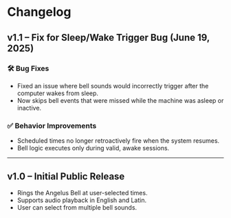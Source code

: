 

# Changelog

## v1.1 – Fix for Sleep/Wake Trigger Bug (June 19, 2025)

### 🛠 Bug Fixes
- Fixed an issue where bell sounds would incorrectly trigger after the computer wakes from sleep.
- Now skips bell events that were missed while the machine was asleep or inactive.

### ✅ Behavior Improvements
- Scheduled times no longer retroactively fire when the system resumes.
- Bell logic executes only during valid, awake sessions.

---

## v1.0 – Initial Public Release

- Rings the Angelus Bell at user-selected times.
- Supports audio playback in English and Latin.
- User can select from multiple bell sounds.
